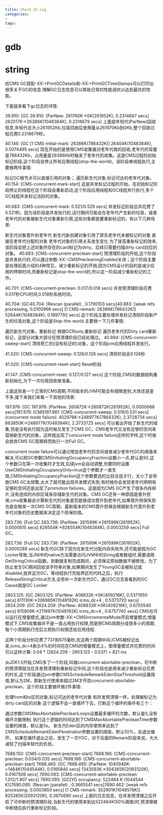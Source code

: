 ```yaml
---
title: Check GC Log
categories:
- 
tags:
---
```


# gdb
# string 

给CMS GC搭配-XX:+PrintGCDetails和-XX:+PrintGCTimeStamps可以打印出很多关于GC的信息.理解GC日志信息可以帮助日常的性能调优以达到最优的性能。

下面就来看下gc日志的详情:

39.910: [GC 39.910: [ParNew: 261760K->0K(261952K), 0.2314667 secs] 262017K->26386K(1048384K), 0.2318679 secs]
上面是年轻代(ParNew)回收信息,年轻代总大小261952Kb,垃圾回收后使用量从261970Kb到0Kb,整个回收过程花费0.2318679秒。

40.146: [GC [1 CMS-initial-mark: 26386K(786432K)] 26404K(1048384K), 0.0074495 secs]
现在开始的是使用CMS收集器对老年代做的回收,老年代的容量是786432Kb，占用量是26386Kb时触发了老年代的收集。这是CMS过程的初始标记阶段,这个阶段会停止所有应用线程(stop-the-world)，该阶段单线程执行,主要做两件事情:

标记GC根节点可以直接引用的对象；
遍历新生代对象,标记可达的老年代对象。
40.154: [CMS-concurrent-mark-start]
这是并发标记过程的开始，在初始标记阶段停止的线程在这个阶段会重新启动,这个阶段应用线程和GC线程并行执行,多个GC线程并发标记活跃的对象。

40.683: [CMS-concurrent-mark: 0.521/0.529 secs]
并发标记阶段总共花费了0.521秒。因为该阶段是并发执行的,运行期间可能会在老年代产生新的垃圾，或者老年代的对象被新生代对象重新引用,这些对象都是要重新标记的，有以下几种场景:

新生代对象晋升到老年代
新生代新创建对象引用了原先老年代未被标记的对象
直接在老年代分配的对象
老年代对象的引用关系发生变化
为了提高重新标记的效率,该阶段会把上述对象所存在的card标记为dirty，后续只需要扫描dirty card对应的对象。
40.683: [CMS-concurrent-preclean-start]
预清理阶段的开始,这个阶段是并发执行的,可以通过参数-XX:-CMSPrecleaningEnabled关闭；这个阶段主要是处理前面介绍的4种常见，减少重新标记的开销,因为CMS设计的目的是减少应用的停顿时间,而重新标记是stop-the-word的,所以这一阶段减少重新标记的工作。

40.701: [CMS-concurrent-preclean: 0.017/0.018 secs]
并发预清理阶段花费0.017秒CPU时间,0.018秒系统时间。

40.704: [GC40.704: [Rescan (parallel) , 0.1790103 secs]40.883: [weak refs processing, 0.0100966 secs] [1 CMS-remark: 26386K(786432K)] 52644K(1048384K), 0.1897792 secs]
这个阶段主要处理并发标记清除阶段新产生的垃圾对象,这个阶段是Stop-the-world.主要做一下几件事情:

遍历新生代对象，重新标记
根据GCRoots,重新标记
遍历老年代的Dirty card重新标记，这部分对象大部分在预清理阶段已经处理过。
40.894: [CMS-concurrent-sweep-start]
清除死亡的(没有标记的)对象，这个阶段jvm应用线程并发执行。

41.020: [CMS-concurrent-sweep: 0.126/0.126 secs]
清除阶段会0.126秒.

41.020: [CMS-concurrent-reset-start]
Reset阶段

41.147: [CMS-concurrent-reset: 0.127/0.127 secs]
这个阶段,CMS的数据结构重新初始化,为下一次垃圾回收做准备。

上面这些是一个正常的CMS周期,不同版本的JVM可能会有细微差别,大体还是差不多,接下来我们来看一下其他的场景:

197.976: [GC 197.976: [ParNew: 260872K->260872K(261952K), 0.0000688 secs]197.976: [CMS197.981: [CMS-concurrent-sweep: 0.516/0.531 secs]
(concurrent mode failure): 402978K->248977K(786432K), 2.3728734 secs] 663850K->248977K(1048384K), 2.3733725 secs]
可以看出开始了新生代的收集,但是没有执行因为这时候又发生了CMS GC，CMS老年代又没有足够的空间来容纳新生代的对象，这样就出现了concurrent mode failure这样的字样,这个时候会放弃CMS GC周期转而执行一次Full GC。

concurrent mode failure可以通过增加老年代的空间或者减少老年代GC的阈值来解决,可以把GC参数CMSInitiatingOccupancyFraction设置小一点,默认是92,这个参数只在第一次收集时才生效,后续jvm会自动调整,你要同时设置UseCMSInitiatingOccupancyOnly=true这个参数才一直生效,CMSInitiatingOccupancyFraction这个参数要选的比较合适才行，太小了会导致CMS GC太频繁,太大了就可能出现并发模式失败,有时候你会发现老年代明明有足够的空间还是出现了promotion failures，这是因为CMS GC产生了很多内存碎片,没有连续的内存区域来存储新生代的对象。CMS GC还有一种原因是晋升担保,cms收集器会计算新生代的对象是否能够成功晋升到老年代,如果晋升担保失败也是会触发一次CMS GC周期，最新版本的CMS晋升担保会根据新生代晋升到老年代对象的历史数据来决定这个担保的值。

283.736: [Full GC 283.736: [ParNew: 261599K->261599K(261952K), 0.0000615 secs] 826554K->826554K(1048384K), 0.0003259 secs]
Full GC。

283.736: [Full GC 283.736: [ParNew: 261599K->261599K(261952K), 0.0000288 secs]
新生代GC除了因为在新生代分配内存失败外,还可能是因为GC Locker导致,当JNI中的native方法需要访问JVM中的String或者数组时,需要调用GetStringCritical函数，到数据复制完成期间，必须保证原始数据不被修改，为了防止发生GC期间回收该字符串对象,如果期间发生了YoungGC会被标记成disabled,放弃这次GC，等线程执行完临界区的代码之后，执行ReleaseStringCritical方法,会弥补一次新生代GC，通过GC日志查看到的GC Cause就是GC Locker

2803.125: [GC 2803.125: [ParNew: 408832K->0K(409216K), 0.5371950 secs] 611130K->206985K(1048192K) icms_dc=4 , 0.5373720 secs]
2824.209: [GC 2824.209: [ParNew: 408832K->0K(409216K), 0.6755540 secs] 615806K->211897K(1048192K) icms_dc=4 , 0.6757740 secs]
CMS也可以运行在增量模式,通过jvm参数-XX:+CMSIncrementalMode开启增量模式;增量模式下,CMS收集器并不是一直占用执行权限,而是把CMS周期分成很多小的周期,每个小周期执行完后又把执行权限还给应用线程.

这两个阶段分别花费了737和675毫秒,在这两个周期中间,ICMS被标记出来,icms_dc=4表示4%的时间花在CMS的增量模式上，那增量模式共花费的时间可以这样计算:
0.04 * (2824.209 - 2803.125 - 0.537) = 821 ms

从JDK1.5开始,CMS多了一个阶段,叫做concurrent-abortable-preclean，可中断的预清理就当在并发预清理和重新标记中间,这个阶段也是用来减少重新标记花费的时长,这个阶段通过jvm参数CMSScheduleRemarkEdenSizeThreshold设置阈值,默认为2M，即新生代使用率超过2M才开启concurrent-abortable-preclean，这个阶段主要循环做2件事情:

处理from和to区的对象,标记可达的老年代对象
和并发预清理一样，处理被标记为dirty card区的对象
这个逻辑不会一直循环下去，打断这个循环的条件有三个：

通过参数CMSMaxAbortablePrecleanLoops设置最多循环的次数，默认是0,没有循环次数限制;
执行这个逻辑的时间达到了CMSMaxAbortablePrecleanTime参数设置的阈值，默认是5s。
新生代Eden区的内存使用率达到了CMSScheduleRemarkEdenPenetration参数设置的阈值，默认50%，会退出循环。
如果在循环退出之前，发生了一次YGC，对于后面的Remark阶段来说，大大减轻了扫描年轻代的负担。

7688.150: [CMS-concurrent-preclean-start]
7688.186: [CMS-concurrent-preclean: 0.034/0.035 secs]
7688.186: [CMS-concurrent-abortable-preclean-start]
7688.465: [GC 7688.465: [ParNew: 1040940K->1464K(1044544K), 0.0165840 secs] 1343593K->304365K(2093120K), 0.0167509 secs]
7690.093: [CMS-concurrent-abortable-preclean: 1.012/1.907 secs]
7690.095: [GC[YG occupancy: 522484 K (1044544 K)]7690.095: [Rescan (parallel) , 0.3665541 secs]7690.462: [weak refs processing, 0.0003850 secs] [1 CMS-remark: 302901K(1048576K)] 825385K(2093120K), 0.3670690 secs]
上面的日志信息，在并发预清理之后开启了可中断的预清理阶段,当新生代的使用率到达522484K(50%阈值)时,预清理被中断随后执行重新标记阶段。

